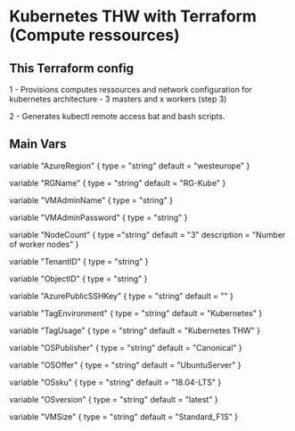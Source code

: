 # Kubernetes THW with Terraform (Compute ressources)

## This Terraform config

1 - Provisions computes ressources and network configuration for kubernetes architecture - 3 masters and x workers (step 3) 

2 - Generates kubectl remote access bat and bash scripts.

## Main Vars

variable "AzureRegion" {
type    = "string"
default = "westeurope"
}

variable "RGName" {
type    = "string"
default = "RG-Kube"
}

variable "VMAdminName" {
type    = "string"
}

variable "VMAdminPassword" {
type    = "string"
}


variable "NodeCount" {
  type ="string"
  default = "3"
  description = "Number of worker nodes"
}

variable "TenantID" {
type    = "string"
}

variable "ObjectID" {
type    = "string"
}

variable "AzurePublicSSHKey" {
type    = "string"
default = ""
}

variable "TagEnvironment" {
type    = "string"
default = "Kubernetes"
}

variable "TagUsage" {
type    = "string"
default = "Kubernetes THW"
}

variable "OSPublisher" {
  type    = "string"
  default = "Canonical"
}

variable "OSOffer" {
  type    = "string"
  default = "UbuntuServer"
}

variable "OSsku" {
  type    = "string"
  default = "18.04-LTS"
}

variable "OSversion" {
  type    = "string"
  default = "latest"
}

variable "VMSize" {
  type    = "string"
  default = "Standard_F1S"
}